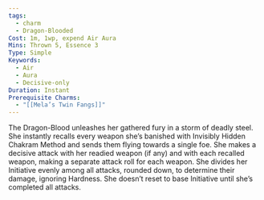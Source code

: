```yaml
---
tags:
  - charm
  - Dragon-Blooded
Cost: 1m, 1wp, expend Air Aura
Mins: Thrown 5, Essence 3
Type: Simple
Keywords:
  - Air
  - Aura
  - Decisive-only
Duration: Instant
Prerequisite Charms:
  - "[[Mela’s Twin Fangs]]"
---
```

The Dragon-Blood unleashes her gathered fury in a storm of deadly steel. She instantly recalls every weapon she’s banished with Invisibly Hidden Chakram Method and sends them flying towards a single foe. She makes a decisive attack with her readied weapon (if any) and with each recalled weapon, making a separate attack roll for each weapon. She divides her Initiative evenly among all attacks, rounded down, to determine their damage, ignoring Hardness. She doesn’t reset to base Initiative until she’s completed all attacks.